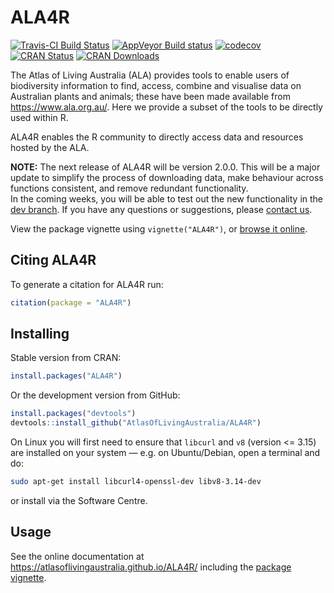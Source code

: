 
<!-- README.md is generated from README.Rmd. Please edit that file -->

# ALA4R

[![Travis-CI Build
Status](https://travis-ci.com/AtlasOfLivingAustralia/ALA4R.svg?branch=master)](https://travis-ci.com/AtlasOfLivingAustralia/ALA4R)
[![AppVeyor Build
status](https://ci.appveyor.com/api/projects/status/g9pudc4l7053w4vn/branch/master?svg=true)](https://ci.appveyor.com/project/PeggyNewman/ala4r/branch/master)
[![codecov](https://codecov.io/gh/AtlasOfLivingAustralia/ALA4R/branch/master/graph/badge.svg)](https://codecov.io/gh/AtlasOfLivingAustralia/ALA4R)
[![CRAN
Status](https://www.r-pkg.org/badges/version/ALA4R)](https://www.r-pkg.org/pkg/ALA4R)
[![CRAN
Downloads](https://cranlogs.r-pkg.org/badges/grand-total/ALA4R)](https://cran.r-project.org/package=ALA4R)

The Atlas of Living Australia (ALA) provides tools to enable users of
biodiversity information to find, access, combine and visualise data on
Australian plants and animals; these have been made available from
<https://www.ala.org.au/>. Here we provide a subset of the tools to be
directly used within R.

ALA4R enables the R community to directly access data and resources
hosted by the ALA.

**NOTE:** The next release of ALA4R will be version 2.0.0. This will be
a major update to simplify the process of downloading data, make
behaviour across functions consistent, and remove redundant
functionality.  
In the coming weeks, you will be able to test out the new functionality
in the [dev
branch](https://github.com/AtlasOfLivingAustralia/ALA4R/tree/dev). If
you have any questions or suggestions, please [contact
us](mailto:support@ala.org.au).

View the package vignette using `vignette("ALA4R")`, or [browse it
online](https://atlasoflivingaustralia.github.io/ALA4R/articles/ALA4R.html).

## Citing ALA4R

To generate a citation for ALA4R run:

``` r
citation(package = "ALA4R")
```

## Installing

Stable version from CRAN:

``` r
install.packages("ALA4R")
```

Or the development version from GitHub:

``` r
install.packages("devtools")
devtools::install_github("AtlasOfLivingAustralia/ALA4R")
```

On Linux you will first need to ensure that `libcurl` and `v8` (version
\<= 3.15) are installed on your system — e.g. on Ubuntu/Debian, open a
terminal and do:

``` sh
sudo apt-get install libcurl4-openssl-dev libv8-3.14-dev
```

or install via the Software Centre.

## Usage

See the online documentation at
<https://atlasoflivingaustralia.github.io/ALA4R/> including the [package
vignette](https://atlasoflivingaustralia.github.io/ALA4R/articles/ALA4R.html).

